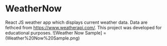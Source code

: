 # WeatherNow
React JS weather app which displays current weather data. Data are fethced from https://www.weatherapi.com/. This project was developed for educational purposes.
![Weather Now Sample] = (Weather%20Now%20Sample.png)
